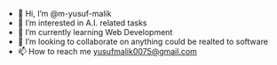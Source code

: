 - 👋 Hi, I’m @m-yusuf-malik
- 👀 I’m interested in A.I. related tasks
- 🌱 I’m currently learning Web Development
- 💞️ I’m looking to collaborate on anything could be realted to software
- 📫 How to reach me yusufmalik0075@gmail.com

<!---
m-yusuf-malik/m-yusuf-malik is a ✨ special ✨ repository because its `README.md` (this file) appears on your GitHub profile.
You can click the Preview link to take a look at your changes.
--->
